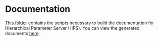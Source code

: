# Documentation

[This folder](../docs/source/hierarchical_parameter_server) contains the scripts necessary to build the documentation for Hierarchical Parameter Server (HPS).
You can view the generated documents [here](https://nvidia-merlin.github.io/HugeCTR/master/hierarchical_parameter_server/hps_torch_user_guide.html).